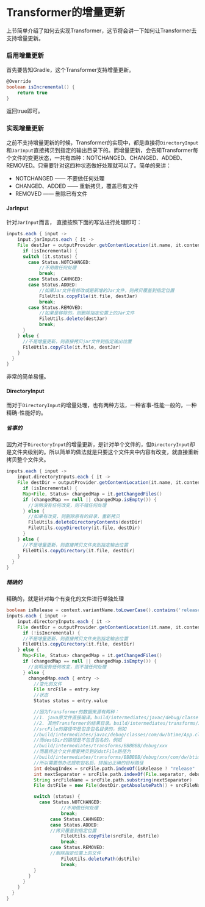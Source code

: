 # Transformer的增量更新

上节简单介绍了如何去实现Transformer，这节将会讲一下如何让Transformer去支持增量更新。

### 启用增量更新

首先要告知Gradle，这个Transformer支持增量更新。

```groovy
@Override
boolean isIncremental() {
    return true
}
```

返回true即可。

### 实现增量更新

之前不支持增量更新的时候，Transformer的实现中，都是直接将`DirectoryInput`和`JarInput`直接拷贝到指定的输出目录下的。而增量更新，会告知Transformer每个文件的变更状态，一共有四种：NOTCHANGED、CHANGED、ADDED、REMOVED。只需要针对这四种状态做好处理就可以了。简单的来讲：

* NOTCHANGED —— 不要做任何处理
* CHANGED、ADDED —— 重新拷贝，覆盖已有文件
* REMOVED —— 删除已有文件

#### JarInput

针对`JarInput`而言， 直接按照下面的写法进行处理即可：

```groovy
inputs.each { input ->
    input.jarInputs.each { it ->
    File destJar = outputProvider.getContentLocation(it.name, it.contentTypes, it.scopes, Format.JAR)
      if (isIncremental) {
      switch (it.status) {
        case Status.NOTCHANGED:
            //不用做任何处理
            break;
        case Status.CAHNGED:
        case Status.ADDED:
            //如果Jar文件有修改或是新增的Jar文件，则拷贝覆盖到指定位置
            FileUtils.copyFile(it.file, destJar)
            break;
        case Status.REMOVED:
            //如果是移除的，则删除指定位置上的Jar文件
            FileUtils.delete(destJar)
            break;
      }
    } else {
      //不是增量更新，则直接拷贝jar文件到指定输出位置
      FileUtils.copyFile(it.file, destJar)
    }
  }
}
```

非常的简单易懂。

#### DirectoryInput

而对于`DirectoryInput`的增量处理，也有两种方法，一种省事-性能一般的，一种精确-性能好的。

##### 省事的

因为对于`DirectoryInput`的增量更新，是针对单个文件的，但`DirectoryInput`却是文件夹级别的。所以简单的做法就是只要这个文件夹中内容有改变，就直接重新拷贝整个文件夹。

```groovy
inputs.each { input ->
    input.directoryInputs.each { it ->
    File destDir = outputProvider.getContentLocation(it.name, it.contentTypes, it.scopes, Format.DIRECTORY)
      if (isIncremental) {
      Map<File, Status> changedMap = it.getChangedFiles()
      if (changedMap == null || changedMap.isEmpty()) {
        //说明没有任何改变，则不错任何处理
      } else {
        //如果有改变，则删除原有的目录，重新拷贝
        FileUtils.deleteDirectoryContents(destDir)
        FileUtils.copyDirectory(it.file, destDir)
      }
    } else {
      //不是增量更新，则直接拷贝文件夹到指定输出位置
      FileUtils.copyDirectory(it.file, destDir)
    }
  }
}
```

##### 精确的

精确的，就是针对每个有变化的文件进行单独处理

```groovy
boolean isRelease = context.variantName.toLowerCase().contains('release')
inputs.each { input ->
    input.directoryInputs.each { it ->
    File destDir = outputProvider.getContentLocation(it.name, it.contentTypes, it.scopes, Format.DIRECTORY)
      if (!isIncremental) {
      //不是增量更新，则直接拷贝文件夹到指定输出位置
      FileUtils.copyDirectory(it.file, destDir)
    } else {
      Map<File, Status> changedMap = it.getChangedFiles()
      if (changedMap == null || changedMap.isEmpty()) {
        //说明没有任何改变，则不错任何处理
      } else {
        changedMap.each { entry ->
          //变化的文件
          File srcFile = entry.key
          //状态
          Status status = entry.value

          //因为Transformer的数据来源有两种：
          //1. java原文件直接编译。build/intermediates/javac/debug/classes
          //2. 其他Transformer的结果目录。build/intermediates/transforms/AAAAAA/debug/xxx
          //srcFile的路径中是包含包名目录的，例如
          //build/intermediates/javac/debug/classes/com/dw/btime/App.class
          //而destDir的路径是不包含包名的，例如
          //build/intermediates/transforms/BBBBBB/debug/xxx
          //而最终这个文件需要拷贝到的dstFile路径为
          //build/intermediates/transforms/BBBBBB/debug/xxx/com/dw/btime/App.class
          //所以需要想办法提取包名后，拼接出正确的目标路径
          int debugIndex = srcFile.path.indexOf(isRelease ? "release" : "debug")
          int nextSeparator = srcFile.path.indexOf(File.separator, debugIndex + (isRelease ? 8 : 6))
          String srcFileName = srcFile.path.substring(nextSeparator)
          File dstFile = new File(destDir.getAbsolutePath() + srcFileName)

          switch (status) {
            case Status.NOTCHANGED:
                    //不用做任何处理
                    break;
                case Status.CAHNGED:
                case Status.ADDED:
                //拷贝覆盖到指定位置
                    FileUtils.copyFile(srcFile, dstFile)
                    break;
                case Status.REMOVED:
                //删除指定位置上的文件
                    FileUtils.deletePath(dstFile)
                    break;
          }
        }
      }
    }
  }
}
```
